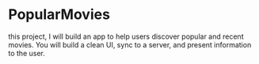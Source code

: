 # PopularMovies
 this project, I will build an app to help users discover popular and recent movies. You will build a clean UI, sync to a server, and present information to the user.
